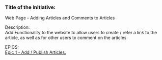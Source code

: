 

<h3>Title of the Initiative:</h3>
Web Page - Adding Articles and Comments to Articles

Description:<br>
Add Functionality to the website to allow users to create / refer a link to the article, as well as for other users 
to comment on the articles


EPICS:<br>
[Epic 1 - Add / Publish Articles.](epic_gdprcompliance/epic1_addarticles.md)
